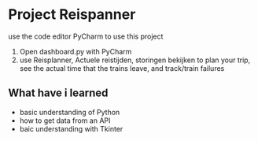 # Project Reispanner
use the code editor PyCharm to use this project
1. Open dashboard.py with PyCharm
2. use Reisplanner, Actuele reistijden, storingen bekijken to plan your trip, see the actual time that the trains leave, and track/train failures

## What have i learned
- basic understanding of Python
- how to get data from an API
- baic understanding with Tkinter
